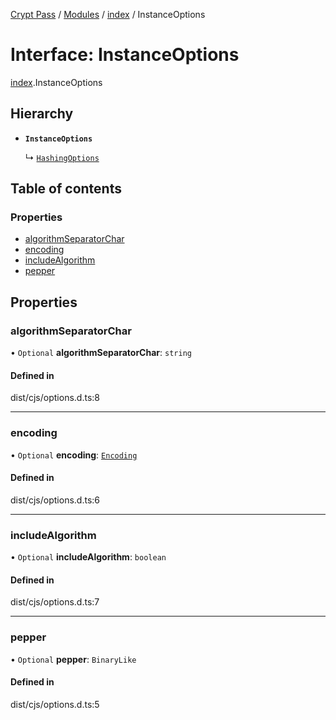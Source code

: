 [Crypt Pass](../README.md) / [Modules](../modules.md) / [index](../modules/index.md) / InstanceOptions

# Interface: InstanceOptions

[index](../modules/index.md).InstanceOptions

## Hierarchy

- **`InstanceOptions`**

  ↳ [`HashingOptions`](index.HashingOptions.md)

## Table of contents

### Properties

- [algorithmSeparatorChar](index.InstanceOptions.md#algorithmseparatorchar)
- [encoding](index.InstanceOptions.md#encoding)
- [includeAlgorithm](index.InstanceOptions.md#includealgorithm)
- [pepper](index.InstanceOptions.md#pepper)

## Properties

### algorithmSeparatorChar

• `Optional` **algorithmSeparatorChar**: `string`

#### Defined in

dist/cjs/options.d.ts:8

___

### encoding

• `Optional` **encoding**: [`Encoding`](../modules/index._internal_.md#encoding)

#### Defined in

dist/cjs/options.d.ts:6

___

### includeAlgorithm

• `Optional` **includeAlgorithm**: `boolean`

#### Defined in

dist/cjs/options.d.ts:7

___

### pepper

• `Optional` **pepper**: `BinaryLike`

#### Defined in

dist/cjs/options.d.ts:5
